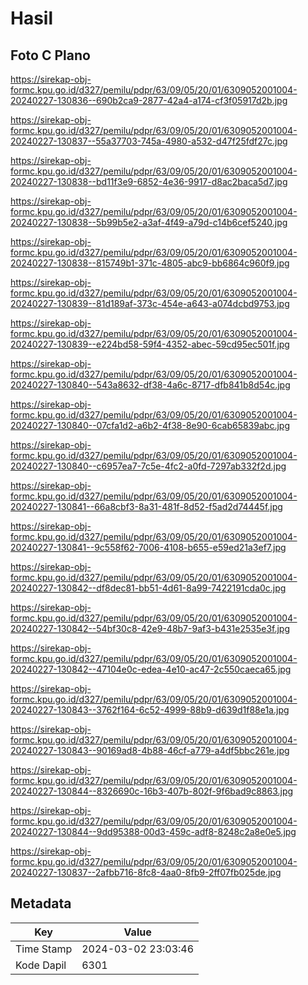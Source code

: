 # Hasil

## Foto C Plano

https://sirekap-obj-formc.kpu.go.id/d327/pemilu/pdpr/63/09/05/20/01/6309052001004-20240227-130836--690b2ca9-2877-42a4-a174-cf3f05917d2b.jpg

https://sirekap-obj-formc.kpu.go.id/d327/pemilu/pdpr/63/09/05/20/01/6309052001004-20240227-130837--55a37703-745a-4980-a532-d47f25fdf27c.jpg

https://sirekap-obj-formc.kpu.go.id/d327/pemilu/pdpr/63/09/05/20/01/6309052001004-20240227-130838--bd11f3e9-6852-4e36-9917-d8ac2baca5d7.jpg

https://sirekap-obj-formc.kpu.go.id/d327/pemilu/pdpr/63/09/05/20/01/6309052001004-20240227-130838--5b99b5e2-a3af-4f49-a79d-c14b6cef5240.jpg

https://sirekap-obj-formc.kpu.go.id/d327/pemilu/pdpr/63/09/05/20/01/6309052001004-20240227-130838--815749b1-371c-4805-abc9-bb6864c960f9.jpg

https://sirekap-obj-formc.kpu.go.id/d327/pemilu/pdpr/63/09/05/20/01/6309052001004-20240227-130839--81d189af-373c-454e-a643-a074dcbd9753.jpg

https://sirekap-obj-formc.kpu.go.id/d327/pemilu/pdpr/63/09/05/20/01/6309052001004-20240227-130839--e224bd58-59f4-4352-abec-59cd95ec501f.jpg

https://sirekap-obj-formc.kpu.go.id/d327/pemilu/pdpr/63/09/05/20/01/6309052001004-20240227-130840--543a8632-df38-4a6c-8717-dfb841b8d54c.jpg

https://sirekap-obj-formc.kpu.go.id/d327/pemilu/pdpr/63/09/05/20/01/6309052001004-20240227-130840--07cfa1d2-a6b2-4f38-8e90-6cab65839abc.jpg

https://sirekap-obj-formc.kpu.go.id/d327/pemilu/pdpr/63/09/05/20/01/6309052001004-20240227-130840--c6957ea7-7c5e-4fc2-a0fd-7297ab332f2d.jpg

https://sirekap-obj-formc.kpu.go.id/d327/pemilu/pdpr/63/09/05/20/01/6309052001004-20240227-130841--66a8cbf3-8a31-481f-8d52-f5ad2d74445f.jpg

https://sirekap-obj-formc.kpu.go.id/d327/pemilu/pdpr/63/09/05/20/01/6309052001004-20240227-130841--9c558f62-7006-4108-b655-e59ed21a3ef7.jpg

https://sirekap-obj-formc.kpu.go.id/d327/pemilu/pdpr/63/09/05/20/01/6309052001004-20240227-130842--df8dec81-bb51-4d61-8a99-7422191cda0c.jpg

https://sirekap-obj-formc.kpu.go.id/d327/pemilu/pdpr/63/09/05/20/01/6309052001004-20240227-130842--54bf30c8-42e9-48b7-9af3-b431e2535e3f.jpg

https://sirekap-obj-formc.kpu.go.id/d327/pemilu/pdpr/63/09/05/20/01/6309052001004-20240227-130842--47104e0c-edea-4e10-ac47-2c550caeca65.jpg

https://sirekap-obj-formc.kpu.go.id/d327/pemilu/pdpr/63/09/05/20/01/6309052001004-20240227-130843--3762f164-6c52-4999-88b9-d639d1f88e1a.jpg

https://sirekap-obj-formc.kpu.go.id/d327/pemilu/pdpr/63/09/05/20/01/6309052001004-20240227-130843--90169ad8-4b88-46cf-a779-a4df5bbc261e.jpg

https://sirekap-obj-formc.kpu.go.id/d327/pemilu/pdpr/63/09/05/20/01/6309052001004-20240227-130844--8326690c-16b3-407b-802f-9f6bad9c8863.jpg

https://sirekap-obj-formc.kpu.go.id/d327/pemilu/pdpr/63/09/05/20/01/6309052001004-20240227-130844--9dd95388-00d3-459c-adf8-8248c2a8e0e5.jpg

https://sirekap-obj-formc.kpu.go.id/d327/pemilu/pdpr/63/09/05/20/01/6309052001004-20240227-130837--2afbb716-8fc8-4aa0-8fb9-2ff07fb025de.jpg


## Metadata

| Key        | Value               |
| ---------- | ------------------- |
| Time Stamp | 2024-03-02 23:03:46 |
| Kode Dapil | 6301                |



